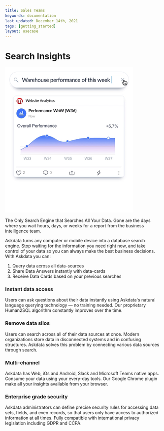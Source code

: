 ```yaml
---
title: Sales Teams
keywords: documentation
last_updated: December 14th, 2021
tags: [getting_started]
layout: usecase
---
```


# Search Insights

<div class="w-container text-center"><img src="/media/product/askdata-search-insights.gif" alt="Askdata"></div>

The Only Search Engine that Searches All Your Data. Gone are the days where you wait hours, days, or weeks for a report from the business intelligence team.

Askdata turns any computer or mobile device into a database search engine. Stop waiting for the information you need right now, and take control of your data so you can always make the best business decisions.
‍
With Askdata you can:
1. Query data across all data-sources
2. Share Data Answers instantly with data-cards
3. Receive Data Cards based on your previous searches


### Instant data access
Users can ask questions about their  data instantly using Askdata's natural language querying technology — no training needed. Our proprietary Human2SQL algorithm constantly improves over the time.


### Remove data silos
Users can search across all of their data sources at once. Modern organizations store data in disconnected systems and in confusing structures. Askdata solves this problem by connecting various data sources through search.


### Multi-channel
Askdata has Web, iOs and Android, Slack and Microsoft Teams native apps. Consume your data using your every-day tools. Our Google Chrome plugin make all your insights available from your browser.


### Enterprise grade security
Askdata administrators can define precise security rules for accessing data sets, fields, and even records, so that users only have access to authorized information at all times. Fully compatible with international privacy legislation including GDPR and CCPA.



  